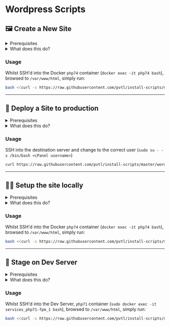 # Wordpress Scripts

## 🖼 Create a New Site

<details><summary>Prerequisites</summary>
<p>

- Unix
- Git
- Node & NPM
- PHP
- MySQL
- Composer
- WP-cli
- Github access to the PVTL theme (it'll prompt you for a password, which is a [Github personal access token](https://github.com/settings/tokens) with *all repo permissions*)
- Ideally using the [Pivotal Docker Dev environment](https://github.com/pvtl/docker-dev)

</p></details>

<details><summary>What does this do?</summary>

<p>

Installs a fresh version of Wordpress with the following:

- Creates a new database for the install
- [Bedrock](https://roots.io/bedrock/) setup with the latest Wordpress core
- A randomly generated admin username and password
- (Optional) The [Pivotal Boilerplate Theme](https://bitbucket.org/pvtl/wordpress-theme-boilerplate/overview) installed and activated
- A set of default plugins (* comes pre-activated):
    - [Advanced Custom Fields Pro*](https://www.advancedcustomfields.com/pro/)
    - [Button Shortcode*](https://github.com/pvtl/wp-button-shortcode)
    - [Duplicate Post*](https://wordpress.org/plugins/duplicate-post)
    - [Gravity Forms*](https://www.gravityforms.com/)
    - [Simple Custom Post Order*](https://wordpress.org/plugins/simple-custom-post-order/)
    - [Smush Image Compression and Optimization*](https://wordpress.org/plugins/wp-smushit/)
    - [Yoast SEO*](https://wordpress.org/plugins/wordpress-seo/)
    - [Admin Menu Editor](https://wordpress.org/plugins/admin-menu-editor/)
    - [Google Analytics Dashboard](https://wordpress.org/plugins/google-analytics-dashboard-for-wp/)
    - [Better WP Security](https://wordpress.org/plugins/better-wp-security/)
    - [Campaign Monitor for Gravity Forms](https://www.gravityforms.com/add-ons/campaign-monitor/)
    - [Disable Gutenburg](https://wordpress.org/plugins/disable-gutenberg/)
    - [Update Watcher](https://bitbucket.org/pvtl/wp-update-watcher)
    - [W3 Total Cache](https://wordpress.org/plugins/w3-total-cache/)
    - [WP Migrate DB](https://wordpress.org/plugins/wp-migrate-db/)
- A `README.md` with nice usage instructions
- A pre-configured `.gitignore`
- Some basic Wordpress config:
    - Default home and blog pages created
    - Permalinks set as `/%category%/%postname%/`
    - Header and Footer menus setup with menu items
    - Timezone set to Brisbane
    - ACF default config imported (if the Pivotal theme is installed)

</p></details>

### Usage

Whilst SSH'd into the Docker `php74` container (`docker exec -it php74 bash`), browsed to `/var/www/html`, simply run:

```bash
bash <(curl -s https://raw.githubusercontent.com/pvtl/install-scripts/master/wordpress/create.sh -L)
```

---

## 🚀 Deploy a Site to production

<details><summary>Prerequisites</summary>
<p>

- Unix
- Git
- PHP
- MySQL
- Composer
- Access to `https://github.com/pvtl/deploy-script.git` (it'll prompt you for a password, which is a [Github personal access token](https://github.com/settings/tokens))
- Access to the Git repo you're wanting to clone
- The domain name you'll be using for the site, must be live and propagated (i.e. for the script to be able to reach it via a CURL request). To get around this, you could either:
    - Add the domain to the *server's* host file (eg. `127.0.0.1 example.com`)
    - Point another 'disposable' (eg. `justfordeploy.pvtl.io`) domain to it for setup, then once deployed, change the domain name in `deploy.json` and `.env`


</p></details>

<details><summary>What does this do?</summary>

<p>

In the past, deploying a Wordpress site typically requires:

1. Finding, downloading, connecting to FTP, uploading, configuring `deploy.php` and the `deploy.json` config
1. Next, through the browser, filling out/submitting deploy.php
1. Next `Stage & deploy`
1. Next, through FTP, create, upload, configure a `.env` (and go to another site to generate WP Secrets custom to this site)
1. Next, through FTP, create, upload, configure a `.htaccess`

This script does all of the above with a single command:

- In a single place, provides step-by-step prompts for the required information
- Grabs the `deploy.php` script from Git (placing it on the server)
- Grabs the `deploy.wordpress.json` (placing it on the server)
- Automatically (using user input) sets up the deploy script & deploys
- Configures Wordpress:
    - Database credentials and URL
    - Generates WP secrets/keys/salts
    - A default `.htaccess` for permalinks
- Sorts out file ownership

</p></details>

### Usage

SSH into the destination server and change to the correct user (`sudo su - -s /bin/bash <cPanel username>`)

```bash
curl https://raw.githubusercontent.com/pvtl/install-scripts/master/wordpress/deploy.sh --output wordpress-deploy.sh && bash wordpress-deploy.sh && rm wordpress-deploy.sh
```

---

## 👷‍♂️ Setup the site locally

<details><summary>Prerequisites</summary>
<p>

- Unix
- Git
- Node, NPM & Yarn
- PHP
- MySQL
- Composer
- Ideally using the [Pivotal Docker Dev environment](https://github.com/pvtl/docker-dev)

</p></details>

<details><summary>What does this do?</summary>

<p>

Setting up a site on your local machine takes time. What if it could be done through a (almost) single command?

This script does all of the above with a single command:

- In a single place, provides step-by-step prompts for the required information
- Creates a directory and Clones the repo into it
- Automatically installs PHP (composer) and build (npm) dependencies
- Symlinks the correct directories
- Configures Wordpress:
    - Database credentials and URL
    - Generates WP secrets/keys/salts
    - A default `.htaccess` for permalinks

</p></details>

### Usage

Whilst SSH'd into the Docker `php74` container (`docker exec -it php74 bash`), browsed to `/var/www/html`, simply run:

```bash
bash <(curl -s https://raw.githubusercontent.com/pvtl/install-scripts/master/wordpress/setup.sh -L)
```

---

## 🔦 Stage on Dev Server

<details><summary>Prerequisites</summary>
<p>

- Unix
- Git
- Node, NPM & Yarn
- PHP
- MySQL
- Composer

</p></details>

<details><summary>What does this do?</summary>

<p>

Setting up a site for staging does take time. What if it could be done through a (almost) single command?

This script does all of the above with a single command:

- In a single place, provides step-by-step prompts for the required information
- Creates a directory and Clones the repo into it
- Automatically installs PHP (composer) and build (npm) dependencies
- Symlinks the correct directories
- Configures Wordpress:
    - Database credentials and URL
    - Generates WP secrets/keys/salts
    - A default `.htaccess` for permalinks
- Downloads and sets up the `stage.php` script 

</p></details>

### Usage

Whilst SSH'd into the Dev Server, `php71` container (`sudo docker exec -it services_php71-fpm_1 bash`), browsed to `/var/www/html`, simply run:

```bash
bash <(curl -s https://raw.githubusercontent.com/pvtl/install-scripts/master/wordpress/setup.sh -L) -s
```
